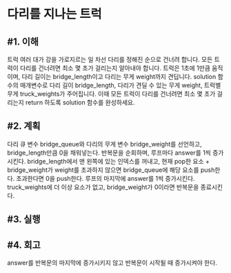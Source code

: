 다리를 지나는 트럭
====================

#1. 이해
------------------
트럭 여러 대가 강을 가로지르는 일 차선 다리를 정해진 순으로 건너려 합니다. 모든 트럭이 다리를 건너려면 최소 몇 초가 걸리는지 알아내야 합니다. 트럭은 1초에 1만큼 움직이며, 다리 길이는 bridge_length이고 다리는 무게 weight까지 견딥니다. solution 함수의 매개변수로 다리 길이 bridge_length, 다리가 견딜 수 있는 무게 weight, 트럭별 무게 truck_weights가 주어집니다. 이때 모든 트럭이 다리를 건너려면 최소 몇 초가 걸리는지 return 하도록 solution 함수를 완성하세요.

#2. 계획
---------------
다리 큐 변수 bridge_queue와 다리의 무게 변수 bridge_weight를 선언하고, bridge_length만큼 0을 채워넣는다. 반복문을 순회하며, 루프마다 answer를 1씩 증가시킨다. bridge_length에서 맨 왼쪽에 있는 인덱스를 꺼내고, 현재 pop한 요소 + bridge_weight가 weight를 초과하지 않으면 bridge_queue에 해당 요소를 push한다. 초과한다면 0을 push한다. 루프의 마지막에 answer를 1씩 증가시킨다. truck_weights에 더 이상 요소가 없고, bridge_weight가 0이라면 반복문을 종료시킨다.


#3. 실행
-----------------

#4. 회고
-----------------
answer를 반복문의 마지막에 증가시키지 않고 반복문이 시작될 때 증가시켜야 한다.